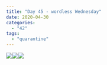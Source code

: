 ```yaml
---
title: "Day 45 - wordless Wednesday"
date: 2020-04-30
categories: 
  - "42"
tags: 
  - "quarantine"
---
```


![](images/img_3921-scaled.jpg)![](images/img_3950-scaled.jpg)![](images/img_3952-scaled.jpg)
